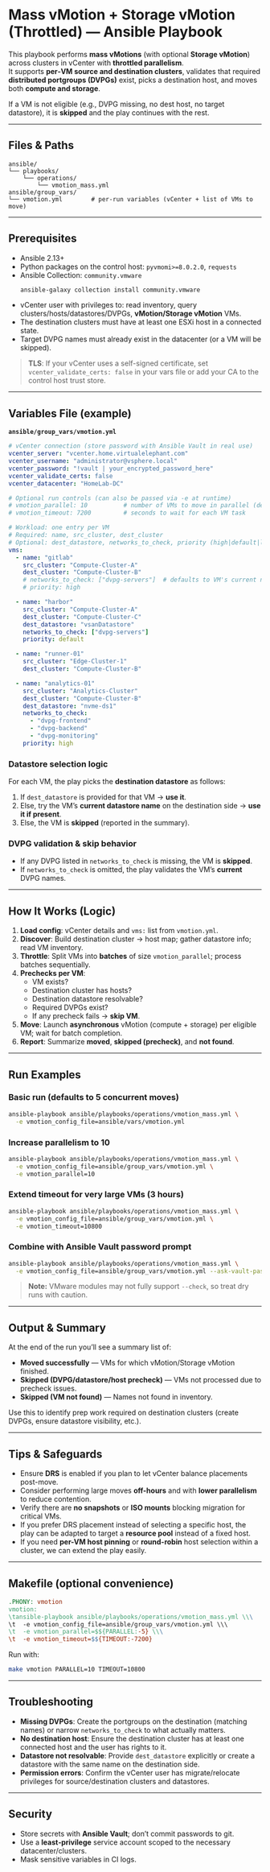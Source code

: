 # Mass vMotion + Storage vMotion (Throttled) — Ansible Playbook

This playbook performs **mass vMotions** (with optional **Storage vMotion**) across clusters in vCenter with **throttled parallelism**.  
It supports **per‑VM source and destination clusters**, validates that required **distributed portgroups (DVPGs)** exist, picks a destination host, and moves both **compute and storage**.

If a VM is not eligible (e.g., DVPG missing, no dest host, no target datastore), it is **skipped** and the play continues with the rest.

---

## Files & Paths

```
ansible/
└── playbooks/
    └── operations/
        └── vmotion_mass.yml
ansible/group_vars/
└── vmotion.yml        # per-run variables (vCenter + list of VMs to move)
```

---

## Prerequisites

- Ansible 2.13+
- Python packages on the control host: `pyvmomi>=8.0.2.0`, `requests`
- Ansible Collection: `community.vmware`
  ```bash
  ansible-galaxy collection install community.vmware
  ```
- vCenter user with privileges to: read inventory, query clusters/hosts/datastores/DVPGs, **vMotion/Storage vMotion** VMs.
- The destination clusters must have at least one ESXi host in a connected state.
- Target DVPG names must already exist in the datacenter (or a VM will be skipped).

> **TLS**: If your vCenter uses a self-signed certificate, set `vcenter_validate_certs: false` in your vars file or add your CA to the control host trust store.

---

## Variables File (example)

**`ansible/group_vars/vmotion.yml`**
```yaml
# vCenter connection (store password with Ansible Vault in real use)
vcenter_server: "vcenter.home.virtualelephant.com"
vcenter_username: "administrator@vsphere.local"
vcenter_password: "!vault | your_encrypted_password_here"
vcenter_validate_certs: false
vcenter_datacenter: "HomeLab-DC"

# Optional run controls (can also be passed via -e at runtime)
# vmotion_parallel: 10          # number of VMs to move in parallel (default 5)
# vmotion_timeout: 7200         # seconds to wait for each VM task

# Workload: one entry per VM
# Required: name, src_cluster, dest_cluster
# Optional: dest_datastore, networks_to_check, priority (high|default|low)
vms:
  - name: "gitlab"
    src_cluster: "Compute-Cluster-A"
    dest_cluster: "Compute-Cluster-B"
    # networks_to_check: ["dvpg-servers"]  # defaults to VM's current networks
    # priority: high

  - name: "harbor"
    src_cluster: "Compute-Cluster-A"
    dest_cluster: "Compute-Cluster-C"
    dest_datastore: "vsanDatastore"
    networks_to_check: ["dvpg-servers"]
    priority: default

  - name: "runner-01"
    src_cluster: "Edge-Cluster-1"
    dest_cluster: "Compute-Cluster-B"

  - name: "analytics-01"
    src_cluster: "Analytics-Cluster"
    dest_cluster: "Compute-Cluster-B"
    dest_datastore: "nvme-ds1"
    networks_to_check:
      - "dvpg-frontend"
      - "dvpg-backend"
      - "dvpg-monitoring"
    priority: high
```

### Datastore selection logic
For each VM, the play picks the **destination datastore** as follows:
1. If `dest_datastore` is provided for that VM → **use it**.
2. Else, try the VM’s **current datastore name** on the destination side → **use it if present**.
3. Else, the VM is **skipped** (reported in the summary).

### DVPG validation & skip behavior
- If any DVPG listed in `networks_to_check` is missing, the VM is **skipped**.  
- If `networks_to_check` is omitted, the play validates the VM’s **current** DVPG names.

---

## How It Works (Logic)

1. **Load config**: vCenter details and `vms:` list from `vmotion.yml`.
2. **Discover**: Build destination cluster → host map; gather datastore info; read VM inventory.
3. **Throttle**: Split VMs into **batches** of size `vmotion_parallel`; process batches sequentially.
4. **Prechecks per VM**: 
   - VM exists?
   - Destination cluster has hosts?
   - Destination datastore resolvable?
   - Required DVPGs exist?
   - If any precheck fails → **skip VM**.
5. **Move**: Launch **asynchronous** vMotion (compute + storage) per eligible VM; wait for batch completion.
6. **Report**: Summarize **moved**, **skipped (precheck)**, and **not found**.

---

## Run Examples

### Basic run (defaults to 5 concurrent moves)
```bash
ansible-playbook ansible/playbooks/operations/vmotion_mass.yml \
  -e vmotion_config_file=ansible/vars/vmotion.yml
```

### Increase parallelism to 10
```bash
ansible-playbook ansible/playbooks/operations/vmotion_mass.yml \
  -e vmotion_config_file=ansible/group_vars/vmotion.yml \
  -e vmotion_parallel=10
```

### Extend timeout for very large VMs (3 hours)
```bash
ansible-playbook ansible/playbooks/operations/vmotion_mass.yml \
  -e vmotion_config_file=ansible/group_vars/vmotion.yml \
  -e vmotion_timeout=10800
```

### Combine with Ansible Vault password prompt
```bash
ansible-playbook ansible/playbooks/operations/vmotion_mass.yml \
  -e vmotion_config_file=ansible/group_vars/vmotion.yml --ask-vault-pass
```

> **Note:** VMware modules may not fully support `--check`, so treat dry runs with caution.

---

## Output & Summary

At the end of the run you’ll see a summary list of:
- **Moved successfully** — VMs for which vMotion/Storage vMotion finished.
- **Skipped (DVPG/datastore/host precheck)** — VMs not processed due to precheck issues.
- **Skipped (VM not found)** — Names not found in inventory.

Use this to identify prep work required on destination clusters (create DVPGs, ensure datastore visibility, etc.).

---

## Tips & Safeguards

- Ensure **DRS** is enabled if you plan to let vCenter balance placements post-move.
- Consider performing large moves **off-hours** and with **lower parallelism** to reduce contention.
- Verify there are **no snapshots** or **ISO mounts** blocking migration for critical VMs.
- If you prefer DRS placement instead of selecting a specific host, the play can be adapted to target a **resource pool** instead of a fixed host.
- If you need **per-VM host pinning** or **round-robin** host selection within a cluster, we can extend the play easily.

---

## Makefile (optional convenience)

```makefile
.PHONY: vmotion
vmotion:
\tansible-playbook ansible/playbooks/operations/vmotion_mass.yml \\\
\t  -e vmotion_config_file=ansible/group_vars/vmotion.yml \\\
\t  -e vmotion_parallel=$${PARALLEL:-5} \\\
\t  -e vmotion_timeout=$${TIMEOUT:-7200}
```

Run with:
```bash
make vmotion PARALLEL=10 TIMEOUT=10800
```

---

## Troubleshooting

- **Missing DVPGs**: Create the portgroups on the destination (matching names) or narrow `networks_to_check` to what actually matters.
- **No destination host**: Ensure the destination cluster has at least one connected host and the user has rights to it.
- **Datastore not resolvable**: Provide `dest_datastore` explicitly or create a datastore with the same name on the destination side.
- **Permission errors**: Confirm the vCenter user has migrate/relocate privileges for source/destination clusters and datastores.

---

## Security

- Store secrets with **Ansible Vault**; don’t commit passwords to git.
- Use a **least‑privilege** service account scoped to the necessary datacenter/clusters.
- Mask sensitive variables in CI logs.
